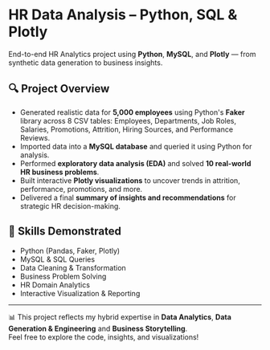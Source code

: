 # HR Data Analysis – Python, SQL & Plotly

End-to-end HR Analytics project using **Python**, **MySQL**, and **Plotly** — from synthetic data generation to business insights.

## 🔍 Project Overview
- Generated realistic data for **5,000 employees** using Python's **Faker** library across 8 CSV tables: Employees, Departments, Job Roles, Salaries, Promotions, Attrition, Hiring Sources, and Performance Reviews.
- Imported data into a **MySQL database** and queried it using Python for analysis.
- Performed **exploratory data analysis (EDA)** and solved **10 real-world HR business problems**.
- Built interactive **Plotly visualizations** to uncover trends in attrition, performance, promotions, and more.
- Delivered a final **summary of insights and recommendations** for strategic HR decision-making.

## 🧠 Skills Demonstrated
- Python (Pandas, Faker, Plotly)
- MySQL & SQL Queries
- Data Cleaning & Transformation
- Business Problem Solving
- HR Domain Analytics
- Interactive Visualization & Reporting

---

📊 This project reflects my hybrid expertise in **Data Analytics**, **Data Generation & Engineering** and **Business Storytelling**.  
Feel free to explore the code, insights, and visualizations!
